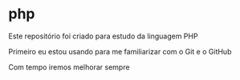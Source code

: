 # php
Este repositório foi criado para estudo da linguagem PHP

Primeiro eu estou usando para me familiarizar com o Git e o GitHub

Com tempo iremos melhorar sempre
